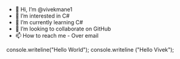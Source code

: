 - 👋 Hi, I’m @vivekmane1
- 👀 I’m interested in C#
- 🌱 I’m currently learning C#
- 💞️ I’m looking to collaborate on GitHub
- 📫 How to reach me - Over email

<!---
vivekmane1/vivekmane1 is a ✨ special ✨ repository because its `README.md` (this file) appears on your GitHub profile.
You can click the Preview link to take a look at your changes.
--->
console.writeline("Hello World");
console.writeline ("Hello Vivek");